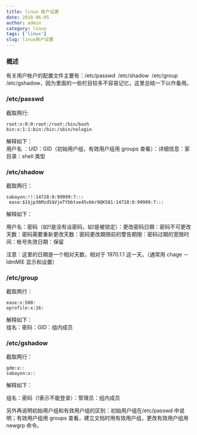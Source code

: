```yaml
---
title: linux 账户设置
date: 2010-06-05
author: admin
category: linux
tags: ['linux']
slug: linux账户设置
---
```


### 概述

有关用户帐户的配置文件主要有：/etc/passwd  /etc/shadow  /etc/group
/etc/gshadow，因为里面的一些栏目较多不容易记忆，这里总结一下以作备用。

### /etc/passwd

截取两行:

    root:x:0:0:root:/root:/bin/bash
    bin:x:1:1:bin:/bin:/sbin/nologin

解释如下：  
用户名
：UID：GID（初始用户组，有效用户组用 groups 查看）：详细信息：家目录：shell 类型

### /etc/shadow

截取两行：

    sabayon:!!:14728:0:99999:7:::
     ease:$1$jp36MzdS$VjeTYbbtxe45vbkr9QK581:14728:0:99999:7:::

解释如下：

用户名：密码（如!!是没有设密码，如!是被锁定）：更改密码日期：密码不可更改天数：密码需要重新更改天数：密码更改期限前的警告期限：密码过期的宽限时间：帐号失效日期：保留

注意：这里的日期是一个相对天数，相对于 1970.1.1 这一天。（通常用 chage
－ldmMIE 显示和设置）

### /etc/group

截取两行：

    ease:x:500:
    oprofile:x:16:

解释如下：  
组名：密码：GID：组内成员

### /etc/gshadow

截取两行：

    gdm:x::
    sabayon:x::

解释如下：

组名：密码（!表示不能登录）：管理员：组内成员

另外再说明初始用户组和有效用户组的区别：初始用户组在/etc/passwd 中说明；有效用户组用 groups 查看，建立文档时用有效用户组，更改有效用户组用 newgrp 命令。
